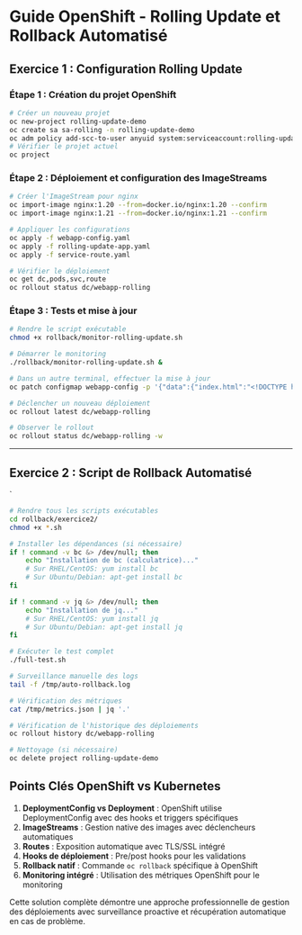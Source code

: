 # Guide OpenShift - Rolling Update et Rollback Automatisé

## Exercice 1 : Configuration Rolling Update

### Étape 1 : Création du projet OpenShift
```bash
# Créer un nouveau projet
oc new-project rolling-update-demo
oc create sa sa-rolling -n rolling-update-demo
oc adm policy add-scc-to-user anyuid system:serviceaccount:rolling-update-demo:sa-rolling
# Vérifier le projet actuel
oc project
```



### Étape 2 : Déploiement et configuration des ImageStreams

```bash
# Créer l'ImageStream pour nginx
oc import-image nginx:1.20 --from=docker.io/nginx:1.20 --confirm
oc import-image nginx:1.21 --from=docker.io/nginx:1.21 --confirm

# Appliquer les configurations
oc apply -f webapp-config.yaml
oc apply -f rolling-update-app.yaml
oc apply -f service-route.yaml

# Vérifier le déploiement
oc get dc,pods,svc,route
oc rollout status dc/webapp-rolling
```

### Étape 3 : Tests et mise à jour


```bash
# Rendre le script exécutable
chmod +x rollback/monitor-rolling-update.sh

# Démarrer le monitoring
./rollback/monitor-rolling-update.sh &

# Dans un autre terminal, effectuer la mise à jour
oc patch configmap webapp-config -p '{"data":{"index.html":"<!DOCTYPE html>\n<html>\n<head>\n    <title>Rolling Update Demo</title>\n    <style>\n        body { \n            font-family: Arial, sans-serif; \n            text-align: center; \n            background-color: #e8f5e8;\n            padding: 50px;\n        }\n        .version { \n            color: #2e7d32; \n            font-size: 2em; \n            font-weight: bold;\n        }\n    </style>\n</head>\n<body>\n    <h1>Application Web - Rolling Update Demo</h1>\n    <div class=\"version\">Version: 2.0</div>\n    <p>Hostname: <span id=\"hostname\"></span></p>\n    <p>Timestamp: <span id=\"timestamp\"></span></p>\n    <p><strong>Nouvelle fonctionnalité ajoutée!</strong></p>\n    <script>\n        document.getElementById(\"hostname\").textContent = window.location.hostname;\n        document.getElementById(\"timestamp\").textContent = new Date().toISOString();\n        setInterval(() => {\n            document.getElementById(\"timestamp\").textContent = new Date().toISOString();\n        }, 1000);\n    </script>\n</body>\n</html>"}}'

# Déclencher un nouveau déploiement
oc rollout latest dc/webapp-rolling

# Observer le rollout
oc rollout status dc/webapp-rolling -w
```

---

## Exercice 2 : Script de Rollback Automatisé
`

```bash
# Rendre tous les scripts exécutables
cd rollback/exercice2/
chmod +x *.sh

# Installer les dépendances (si nécessaire)
if ! command -v bc &> /dev/null; then
    echo "Installation de bc (calculatrice)..."
    # Sur RHEL/CentOS: yum install bc
    # Sur Ubuntu/Debian: apt-get install bc
fi

if ! command -v jq &> /dev/null; then
    echo "Installation de jq..."
    # Sur RHEL/CentOS: yum install jq
    # Sur Ubuntu/Debian: apt-get install jq
fi

# Exécuter le test complet
./full-test.sh

# Surveillance manuelle des logs
tail -f /tmp/auto-rollback.log

# Vérification des métriques
cat /tmp/metrics.json | jq '.'

# Vérification de l'historique des déploiements
oc rollout history dc/webapp-rolling

# Nettoyage (si nécessaire)
oc delete project rolling-update-demo
```

## Points Clés OpenShift vs Kubernetes

1. **DeploymentConfig vs Deployment** : OpenShift utilise DeploymentConfig avec des hooks et triggers spécifiques
2. **ImageStreams** : Gestion native des images avec déclencheurs automatiques
3. **Routes** : Exposition automatique avec TLS/SSL intégré
4. **Hooks de déploiement** : Pre/post hooks pour les validations
5. **Rollback natif** : Commande `oc rollback` spécifique à OpenShift
6. **Monitoring intégré** : Utilisation des métriques OpenShift pour le monitoring

Cette solution complète démontre une approche professionnelle de gestion des déploiements avec surveillance proactive et récupération automatique en cas de problème.